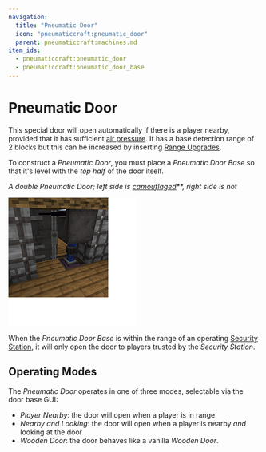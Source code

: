 ```yaml
---
navigation:
  title: "Pneumatic Door"
  icon: "pneumaticcraft:pneumatic_door"
  parent: pneumaticcraft:machines.md
item_ids:
  - pneumaticcraft:pneumatic_door
  - pneumaticcraft:pneumatic_door_base
---
```


# Pneumatic Door

This special door will open automatically if there is a player nearby, provided that it has sufficient [air pressure](../base_concepts/pressure.md). It has a base detection range of 2 blocks but this can be increased by inserting [Range Upgrades](../base_concepts/upgrades.md#range).

To construct a *Pneumatic Door*, you must place a *Pneumatic Door Base* so that it's level with the *top half* of the door itself.

*A double Pneumatic Door; left side is [camouflaged](../tools/camo_applicator.md)**, right side is not*

![](pneumatic_door.png)

<ItemImage id="pneumaticcraft:security_station" />

When the *Pneumatic Door Base* is within the range of an operating [Security Station](./security_station.md), it will only open the door to players trusted by the *Security Station*.

## Operating Modes

The *Pneumatic Door* operates in one of three modes, selectable via the door base GUI:
- *Player Nearby*: the door will open when a player is in range.
- *Nearby and Looking*: the door will open when a player is nearby *and* looking at the door
- *Wooden Door*: the door behaves like a vanilla *Wooden Door*.



<Recipe id="pneumaticcraft:pneumatic_door" />

<Recipe id="pneumaticcraft:pneumatic_door_base" />

